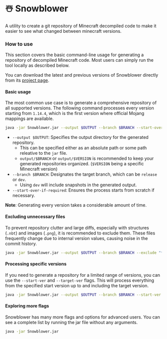 # ☃️ Snowblower

A utility to create a git repository of Minecraft decompiled code to make it easier to see what changed between minecraft versions.

### How to use
This section covers the basic command-line usage for generating a repository of decompiled Minecraft code. Most users can simply run the tool locally as described below.

You can download the latest and previous versions of Snowblower directly from its [project page](https://projects.neoforged.net/neoforged/snowblower).

#### Basic usage
The most common use case is to generate a comprehensive repository of all supported versions. The following command processes every version starting from `1.14.4`, which is the first version where official Mojang mappings are available.

```sh
java -jar Snowblower.jar --output $OUTPUT --branch $BRANCH --start-over-if-required
```

- `--output $OUTPUT`: Specifies the output directory for the generated repository.
  - This can be specified either as an absolute path or some path releative to the `jar` file.
  - `output/$BRANCH` or `output/$VERSION` is recommended to keep your generated repositories organized. (`$VERSION` being a specific Minecraft version)
- `--branch $BRANCH`: Designates the target branch, which can be `release` or `dev`.
  - Using `dev` will include snapshots in the generated output.
- `--start-over-if-required`: Ensures the process starts from scratch if necessary.

**Note**: Generating every version takes a considerable amount of time.

#### Excluding unnecessary files
To prevent repository clutter and large diffs, especially with structures (`.nbt`) and images (`.png`), it is recommended to exclude them. These files frequently change due to internal version values, causing noise in the commit history.

```sh
java -jar Snowblower.jar --output $OUTPUT --branch $BRANCH --exclude "**.nbt" --exclude "**.png" --start-over-if-required
```

#### Processing specific versions
If you need to generate a repository for a limited range of versions, you can use the `--start-ver` and `--target-ver` flags. This will process everything from the specified start version up to and including the target version.

```sh
java -jar Snowblower.jar --output $OUTPUT --branch $BRANCH --start-ver 1.20.1 --target-ver 1.21 --start-over-if-required
```

#### Exploring more flags
Snowblower has many more flags and options for advanced users. You can see a complete list by running the jar file without any arguments.

```sh
java -jar Snowblower.jar
```
